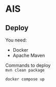 # AIS
## Deploy
You need:
- Docker
- Apache Maven

Commands to deploy <br/>
`mvn clean package`

`docker compose up`
